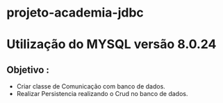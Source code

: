 # projeto-academia-jdbc
# Utilização do MYSQL versão 8.0.24 

## Objetivo :
- Criar classe de Comunicação com banco de dados.
- Realizar Persistencia realizando o Crud no banco de dados.
